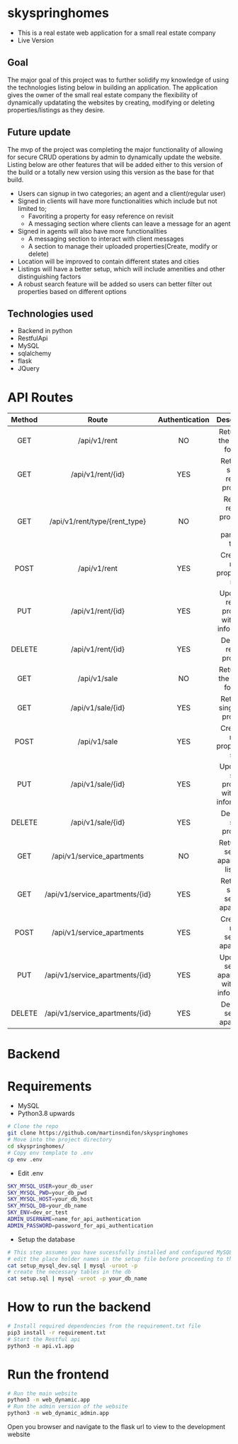 # skyspringhomes
* This is a real estate web application for a small real estate company
* Live Version
   <to be updated>
## Goal
The major goal of this project was to further solidify my knowledge of using the technologies listing below in building an application. The application gives the owner of the small real estate company the flexibility of dynamically updatating the websites by creating, modifying or deleting properties/listings as they desire.

## Future update
The mvp of the project was completing the major functionality of allowing for secure CRUD operations by admin to dynamically update the website. Listing below are other features that will be added either to this version of the build or a totally new version using this version as the base for that build.
- Users can signup in two categories; an agent and a client(regular user)
- Signed in clients will have more functionalities which include but not limited to;
	* Favoriting a property for easy reference on revisit
	* A messaging section where clients can leave a message for an agent
- Signed in agents will also have more functionalities
	* A messaging section to interact with client messages
	* A section to manage their uploaded properties(Create, modify or delete)
- Location will be improved to contain different states and cities
- Listings will have a better setup, which will include amenities and other distinguishing factors
- A robust search feature will be added so users can better filter out properties based on different options

## Technologies used
- Backend in python
- RestfulApi
- MySQL
- sqlalchemy
- flask
- JQuery

# API Routes

| Method  |       Route                     | Authentication | Description                                           |
|:-------:|:-------------------------------:|:--------------:|:-----------------------------------------------------:|
|  GET    | /api/v1/rent                    |       NO       | Returns all the listings for rent                     |
|  GET    | /api/v1/rent/{id}               |       YES      | Returns a single rented property                      |
|  GET    | /api/v1/rent/type/{rent_type}   |       NO       | Returns rented properties of a particular type        |
|  POST   | /api/v1/rent                    |       YES      | Creates a new property for rent                       |
|  PUT    | /api/v1/rent/{id}               |       YES      | Updates a rented property with new information        |
|  DELETE | /api/v1/rent/{id}               |       YES      | Deletes a rented property                             |
|  GET    | /api/v1/sale                    |       NO       | Returns all the listings for sale                     |
|  GET    | /api/v1/sale/{id}               |       YES      | Returns a single sale property                        |
|  POST   | /api/v1/sale                    |       YES      | Creates a new property for sale                       |
|  PUT    | /api/v1/sale/{id}               |       YES      | Updates a sale property with new informatioin         |
|  DELETE | /api/v1/sale/{id}               |       YES      | Deletes a sale property                               |
|  GET    | /api/v1/service_apartments      |       NO       | Returns all service apartments listings               |
|  GET    | /api/v1/service_apartments/{id} |       YES      | Returns a single service apartment                    |
|  POST   | /api/v1/service_apartments      |       YES      | Creates a new service apartment                       |
|  PUT    | /api/v1/service_apartments/{id} |       YES      | Updates a service apartments with new information     |
|  DELETE | /api/v1/service_apartments/{id} |       YES      | Deletes a service apartment                           |

# Backend 

# Requirements
- MySQL
- Python3.8 upwards

```bash
# Clone the repo
git clone https://github.com/martinsndifon/skyspringhomes
# Move into the project directory
cd skyspringhomes/
# Copy env template to .env
cp env .env
```

- Edit .env
```bash
SKY_MYSQL_USER=your_db_user
SKY_MYSQL_PWD=your_db_pwd
SKY_MYSQL_HOST=your_db_host
SKY_MYSQL_DB=your_db_name
SKY_ENV=dev_or_test
ADMIN_USERNAME=name_for_api_authentication
ADMIN_PASSWORD=password_for_api_authentication
```

- Setup the database
```bash
# This step assumes you have sucessfully installed and configured MySQL 8.0.xx with root login
# edit the place holder names in the setup file before proceeding to the next step
cat setup_mysql_dev.sql | mysql -uroot -p
# create the necessary tables in the db
cat setup.sql | mysql -uroot -p your_db_name
```

# How to run the backend
```bash
# Install required dependencies from the requirement.txt file
pip3 install -r requirement.txt
# Start the Restful api
python3 -m api.v1.app
```

# Run the frontend
```bash
# Run the main website
python3 -m web_dynamic.app
# Run the admin version of the website
python3 -m web_dynamic_admin.app
```
Open you browser and navigate to the flask url to view to the development website